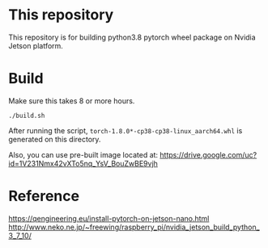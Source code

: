 # This repository

This repository is for building python3.8 pytorch wheel package on Nvidia Jetson platform.

# Build

Make sure this takes 8 or more hours.

```
./build.sh
```

After running the script, `torch-1.8.0*-cp38-cp38-linux_aarch64.whl` is generated on this directory.


Also, you can use pre-built image located at: https://drive.google.com/uc?id=1V231Nmx42vXTo5nq_YsV_BouZwBE9vjh

# Reference
https://qengineering.eu/install-pytorch-on-jetson-nano.html
http://www.neko.ne.jp/~freewing/raspberry_pi/nvidia_jetson_build_python_3_7_10/
